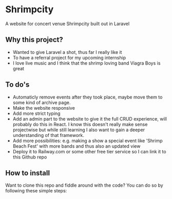 # Shrimpcity

A website for concert venue Shrimpcity built out in Laravel

## Why this project?

- Wanted to give Laravel a shot, thus far I really like it
- To have a referral project for my upcoming internship
- I love live music and I think that the shrimp loving band Viagra Boys is great

## To do's

- Automaticly remove events after they took place, maybe move them to some kind of archive page.
- Make the website responsive
- Add more strict typing
- Add an admin part to the website to give it the full CRUD experience, will probably do this in React. I know this doesn't really make sense projectwise but while still learning I also want to gain a deeper understanding of that framework.
- Add more possibilities: e.g. making a show a special event like 'Shrimp Beach Fest' with more bands and thus also an updated view
- Deploy it to Railway.com or some other free tier service so I can link it to this Github repo

## How to install
Want to clone this repo and fiddle around with the code? You can do so by following these simple steps:

